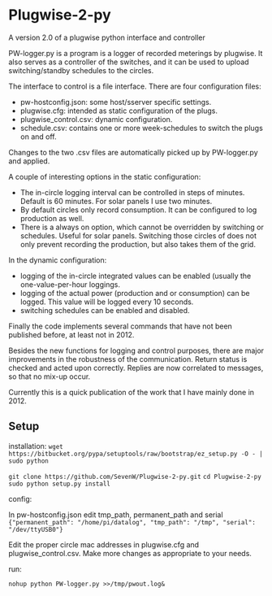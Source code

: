 Plugwise-2-py
=============

A version 2.0 of a plugwise python interface and controller

PW-logger.py is a program is a logger of recorded meterings by plugwise.
It also serves as a controller of the switches, and it can be used to upload
switching/standby schedules to the circles.

The interface to control is a file interface. There are four configuration files:
- pw-hostconfig.json: some host/sserver specific settings.
- plugwise.cfg: intended as static configuration of the plugs.
- plugwise_control.csv: dynamic configuration.
- schedule.csv: contains one or more week-schedules to switch the plugs on and off.

Changes to the two .csv files are automatically picked up by PW-logger.py and applied.

A couple of interesting options in the static configuration:
- The in-circle logging interval can be controlled in steps of minutes. Default is 60 minutes. For solar panels I use two minutes.
- By default circles only record consumption. It can be configured to log production as well.
- There is a always on option, which cannot be overridden by switching or schedules. Useful for solar panels. Switching those circles of does not only prevent recording the production, but also takes them of the grid.

In the dynamic configuration:
- logging of the in-circle integrated values can be enabled (usually the one-value-per-hour loggings.
- logging of the actual power (production and or consumption) can  be logged. This value will be logged every 10 seconds.
- switching schedules can be enabled and disabled.

Finally the code implements several commands that have not been published before, at least not in 2012.

Besides the new functions for logging and control purposes, there are major improvements in the robustness of the communication. Return status is checked and acted upon correctly. Replies are now correlated to messages, so that no mix-up occur.

Currently this is a quick publication of the work that I have mainly done in 2012.

Setup
-----
installation:
```wget https://bitbucket.org/pypa/setuptools/raw/bootstrap/ez_setup.py -O - | sudo python```

```git clone https://github.com/SevenW/Plugwise-2-py.git```
```cd Plugwise-2-py```
```sudo python setup.py install```

config:

In pw-hostconfig.json edit tmp_path, permanent_path and serial
```{"permanent_path": "/home/pi/datalog", "tmp_path": "/tmp", "serial": "/dev/ttyUSB0"}```

Edit the proper circle mac addresses in plugwise.cfg and plugwise_control.csv. Make more changes as appropriate to your needs.

run:

```nohup python PW-logger.py >>/tmp/pwout.log&```

